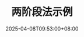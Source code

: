 ---
weight: 50
title: "两阶段法示例"
description: ""
icon: "article"
date: "2025-04-08T09:53:00+08:00"
lastmod: "2025-04-08T09:53:00+08:00"
draft: true
toc: true
---
